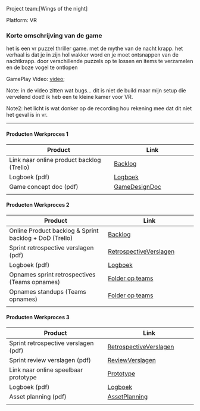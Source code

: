 
Project team:[Wings of the night]

Platform:
VR

### Korte omschrijving van de game
het is een vr puzzel thriller game.
met de mythe van de nacht krapp.
het verhaal is dat je in zijn hol wakker word en je moet ontsnappen van de nachtkrapp.
door verschillende puzzels op te lossen en items te verzamelen en de boze vogel te ontlopen


GamePlay Video: [video](https://www.youtube.com/watch?v=bsNOG7DFb_E&feature=youtu.be);


Note: in de video zitten wat bugs... dit is niet de build maar mijn setup die vervelend doet! ik heb een te kleine kamer voor VR.

Note2: het licht is wat donker op de recording hou rekening mee dat dit niet het geval is in vr.

---
#### Producten Werkproces 1
| Product  | Link |
| ------ |  ------ |
| Link naar online product backlog (Trello) | [Backlog](https://trello.com/b/CvDCCYtS/mythe)
| Logboek (pdf)                             | [Logboek]
| Game concept doc (pdf)                    | [GameDesignDoc]
|<img width=500/>|<img width=300/>|

#### Producten Werkproces 2
| Product  | Link |
| ------ |  ------ |
| Online Product backlog & Sprint backlog + DoD (Trello)    | [Backlog](https://trello.com/b/CvDCCYtS/mythe)
| Sprint retrospective verslagen (pdf)                      | [RetrospectiveVerslagen]
| Logboek (pdf)                                             | [Logboek]
| Opnames sprint retrospectives (Teams opnames)             | [Folder op teams](https://teams.microsoft.com/_#/school/files/Team%2001?threadId=19%3A1fa7aa0b95d8409ebe1d461cc7661b4c%40thread.tacv2&ctx=channel&context=Retrospective%2520vergaderingen&rootfolder=%252Fteams%252FMytheGDGA1920-Team01%252FGedeelde%2520documenten%252FTeam%252001%252FRetrospective%2520vergaderingen)
| Opnames standups (Teams opnames)                          | [Folder op teams](https://teams.microsoft.com/_#/school/files/Team%2001?threadId=19%3A1fa7aa0b95d8409ebe1d461cc7661b4c%40thread.tacv2&ctx=channel&context=DailyStandUps&rootfolder=%252Fteams%252FMytheGDGA1920-Team01%252FGedeelde%2520documenten%252FTeam%252001%252FDailyStandUps)
|<img width=500/>|<img width=300/>|

#### Producten Werkproces 3
| Product  | Link |
| ------ |  ------ |
| Sprint retrospective verslagen (pdf)  | [RetrospectiveVerslagen]
| Sprint review verslagen (pdf)         | [ReviewVerslagen]
| Link naar online speelbaar prototype  | [Prototype]
| Logboek (pdf)                         | [Logboek]
| Asset planning (pdf)                  | [AssetPlanning]
|<img width=500/>|<img width=300/>|

   [Backlog]: <https://trello.com/b/CvDCCYtS/mythe>
   [Logboek]: <https://github.com/TimBouwman/Project-Mythe/blob/master/producten/LOGBOEK%20MYTHE.pdf>
   [GameDesignDoc]: <https://github.com/TimBouwman/Project-Mythe/blob/master/producten/GameDesignDoc.pdf>
   [RetrospectiveVerslagen]: <https://github.com/TimBouwman/Project-Mythe/blob/master/producten/Retrospective%20Verslagen.pdf>
   [ReviewVerslagen]: <https://github.com/TimBouwman/Project-Mythe/blob/master/producten/Sprint_Review_verslag.pdf>
   [Prototype]: <https://drive.google.com/file/d/1r5_ZbW-P2keconmYTnnTQL0Oyhle_Yu9/view?usp=sharing>
   [AssetPlanning]: <https://github.com/TimBouwman/Project-Mythe/blob/master/producten/asset_planning%20(1).pdf>
